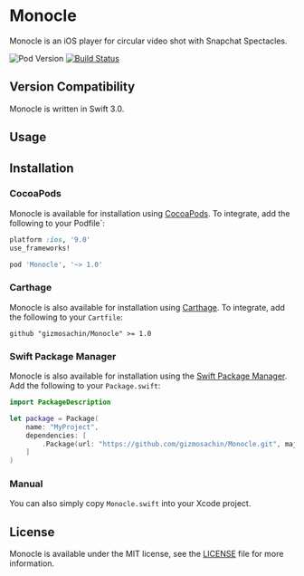 # Monocle

Monocle is an iOS player for circular video shot with Snapchat Spectacles.

![Pod Version](https://img.shields.io/cocoapods/v/Monocle.svg) [![Build Status](https://travis-ci.org/gizmosachin/Monocle.svg?branch=master)](https://travis-ci.org/gizmosachin/Monocle)

## Version Compatibility

Monocle is written in Swift 3.0.

## Usage



## Installation

### CocoaPods

Monocle is available for installation using [CocoaPods](http://cocoapods.org/). To integrate, add the following to your Podfile`:

``` ruby
platform :ios, '9.0'
use_frameworks!

pod 'Monocle', '~> 1.0'
```

### Carthage

Monocle  is also available for installation using [Carthage](https://github.com/Carthage/Carthage). To integrate, add the following to your `Cartfile`:

``` odgl
github "gizmosachin/Monocle" >= 1.0
```

### Swift Package Manager

Monocle is also available for installation using the [Swift Package Manager](https://swift.org/package-manager/). Add the following to your `Package.swift`:

``` swift
import PackageDescription

let package = Package(
    name: "MyProject",
    dependencies: [
        .Package(url: "https://github.com/gizmosachin/Monocle.git", majorVersion: 0),
    ]
)
```

### Manual

You can also simply copy `Monocle.swift` into your Xcode project.

## License

Monocle is available under the MIT license, see the [LICENSE](https://github.com/gizmosachin/Monocle/blob/master/LICENSE) file for more information.